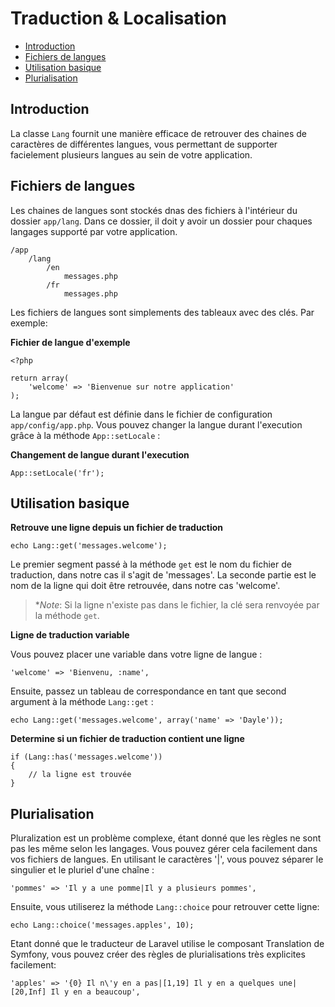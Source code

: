 # Traduction & Localisation

- [Introduction](#introduction)
- [Fichiers de langues](#language-files)
- [Utilisation basique](#basic-usage)
- [Plurialisation](#pluralization)

<a name="introduction"></a>
## Introduction

La classe `Lang` fournit une manière efficace de retrouver des chaines de caractères de différentes langues, vous permettant de supporter facielement plusieurs langues au sein de votre application.

<a name="language-files"></a>
## Fichiers de langues

Les chaines de langues sont stockés dnas des fichiers à l'intérieur du dossier `app/lang`. Dans ce dossier, il doit y avoir un dossier pour chaques langages supporté par votre application.

	/app
		/lang
			/en
				messages.php
			/fr
				messages.php

Les fichiers de langues sont simplements des tableaux avec des clés. Par exemple:

**Fichier de langue d'exemple**

	<?php

	return array(
		'welcome' => 'Bienvenue sur notre application'
	);

La langue par défaut est définie dans le fichier de configuration `app/config/app.php`. Vous pouvez changer la langue durant l'execution grâce à la méthode `App::setLocale` :

**Changement de langue durant l'execution**

	App::setLocale('fr');

<a name="basic-usage"></a>
## Utilisation basique

**Retrouve une ligne depuis un fichier de traduction**

	echo Lang::get('messages.welcome');

Le premier segment passé à la méthode `get` est le nom du fichier de traduction, dans notre cas il s'agit de 'messages'. La seconde partie est le nom de la ligne qui doit être retrouvée, dans notre cas 'welcome'.

> **Note*: Si la ligne n'existe pas dans le fichier, la clé sera renvoyée par la méthode `get`.

**Ligne de traduction variable**

Vous pouvez placer une variable dans votre ligne de langue :

	'welcome' => 'Bienvenu, :name',

Ensuite, passez un tableau de correspondance en tant que second argument à la méthode `Lang::get` :

	echo Lang::get('messages.welcome', array('name' => 'Dayle'));

**Determine si un fichier de traduction contient une ligne**

	if (Lang::has('messages.welcome'))
	{
		// la ligne est trouvée
	}

<a name="pluralization"></a>
## Plurialisation

Pluralization est un problème complexe, étant donné que les règles ne sont pas les même selon les langages. Vous pouvez gérer cela facilement dans vos fichiers de langues. En utilisant le caractères '|', vous pouvez séparer le singulier et le pluriel d'une chaîne :

	'pommes' => 'Il y a une pomme|Il y a plusieurs pommes',

Ensuite, vous utiliserez la méthode `Lang::choice` pour retrouver cette ligne:

	echo Lang::choice('messages.apples', 10);

Etant donné que le traducteur de  Laravel utilise le composant Translation de Symfony, vous pouvez créer des règles de plurialisations très explicites facilement:

	'apples' => '{0} Il n\'y en a pas|[1,19] Il y en a quelques une|[20,Inf] Il y en a beaucoup',
